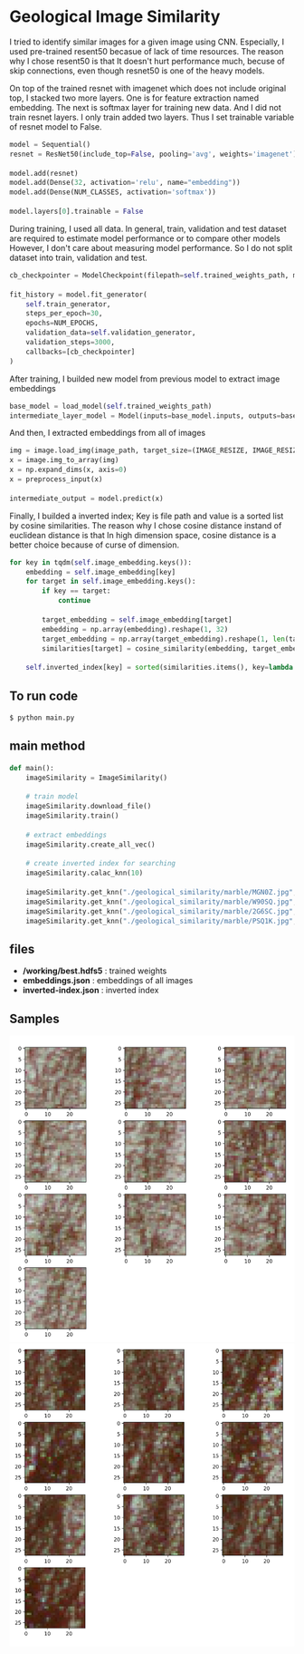 # Geological Image Similarity

I tried to identify similar images for a given image using CNN.
Especially, I used pre-trained resent50 becasue of lack of time resources.
The reason why I chose resent50 is that It doesn't hurt performance much, becuse of skip connections, even though resnet50 is one of the heavy models.

On top of the trained resnet with imagenet which does not include original top, I stacked two more layers. One is for feature extraction named embedding. 
The next is softmax layer for training new data. And I did not train resnet layers. I only train added two layers. Thus I set trainable variable of resnet model to False.

```python
model = Sequential()
resnet = ResNet50(include_top=False, pooling='avg', weights='imagenet')

model.add(resnet)
model.add(Dense(32, activation='relu', name="embedding"))
model.add(Dense(NUM_CLASSES, activation='softmax'))

model.layers[0].trainable = False
```

During training, I used all data. In general, train, validation and test dataset are required to estimate model performance or to compare other models   
However, I don't care about measuring model performance. So I do not split dataset into train, validation and test.


```python
cb_checkpointer = ModelCheckpoint(filepath=self.trained_weights_path, monitor='val_loss', save_best_only=True, mode='auto')

fit_history = model.fit_generator(
    self.train_generator,
    steps_per_epoch=30,
    epochs=NUM_EPOCHS,
    validation_data=self.validation_generator,
    validation_steps=3000,
    callbacks=[cb_checkpointer]
)
```

After training, I builded new model from previous model to extract image embeddings

```python
base_model = load_model(self.trained_weights_path)
intermediate_layer_model = Model(inputs=base_model.inputs, outputs=base_model.layers[1].output)
```
And then, I extracted embeddings from all of images

```python
img = image.load_img(image_path, target_size=(IMAGE_RESIZE, IMAGE_RESIZE))
x = image.img_to_array(img)
x = np.expand_dims(x, axis=0)
x = preprocess_input(x)

intermediate_output = model.predict(x)
```

Finally, I builded a inverted index; Key is file path and value is a sorted list by cosine similarities.
The reason why I chose cosine distance instand of euclidean distance is that In high dimension space, cosine distance is a better choice because of curse of dimension.


```python
for key in tqdm(self.image_embedding.keys()):
    embedding = self.image_embedding[key]
    for target in self.image_embedding.keys():
        if key == target:
            continue

        target_embedding = self.image_embedding[target]
        embedding = np.array(embedding).reshape(1, 32)
        target_embedding = np.array(target_embedding).reshape(1, len(target_embedding))
        similarities[target] = cosine_similarity(embedding, target_embedding)[0][0]

    self.inverted_index[key] = sorted(similarities.items(), key=lambda x: x[1], reverse=True)[0:top_k]
```
## To run code

```bash
$ python main.py
```

## main method
```python
def main():
    imageSimilarity = ImageSimilarity()

    # train model
    imageSimilarity.download_file()
    imageSimilarity.train()

    # extract embeddings
    imageSimilarity.create_all_vec()

    # create inverted index for searching
    imageSimilarity.calac_knn(10)

    imageSimilarity.get_knn("./geological_similarity/marble/MGN0Z.jpg", 10)
    imageSimilarity.get_knn("./geological_similarity/marble/W90SQ.jpg", 10)
    imageSimilarity.get_knn("./geological_similarity/marble/2G6SC.jpg", 10)
    imageSimilarity.get_knn("./geological_similarity/marble/PSQ1K.jpg", 10)

```
## files
- **/working/best.hdfs5** : trained weights
- **embeddings.json** : embeddings of all images
- **inverted-index.json** : inverted index
## Samples

![](/images/sample1.png)
![](/images/sample2.png)